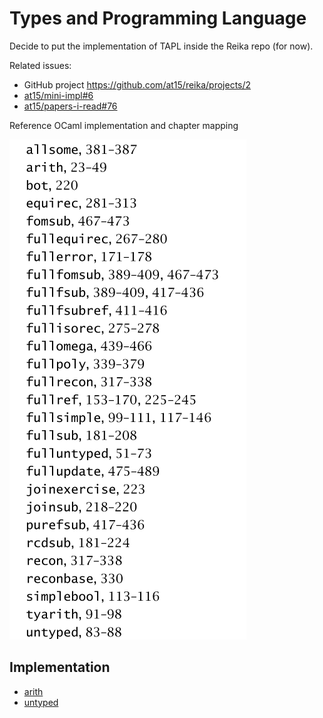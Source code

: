 # Types and Programming Language

Decide to put the implementation of TAPL inside the Reika repo (for now).

Related issues:

- GitHub project https://github.com/at15/reika/projects/2
- [at15/mini-impl#6](https://github.com/at15/mini-impl/issues/6)
- [at15/papers-i-read#76](https://github.com/at15/papers-i-read/issues/76)

Reference OCaml implementation and chapter mapping

![tapl-impl-mapping](tapl-impl-mapping.png)

## Implementation

- [arith](arith.md)
- [untyped](untyped.md)